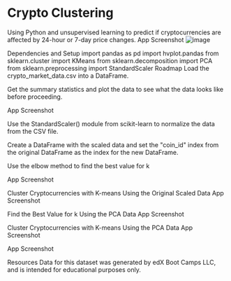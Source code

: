 # Crypto Clustering

Using Python and unsupervised learning to predict if cryptocurrencies are affected by 24-hour or 7-day price changes.
App Screenshot
![image](https://github.com/rmousavi65/CryptoClustering/assets/124542074/402c17cb-10ec-4f5e-ab64-de5c54f7972c)

Dependencies and Setup
import pandas as pd
import hvplot.pandas
from sklearn.cluster import KMeans
from sklearn.decomposition import PCA
from sklearn.preprocessing import StandardScaler
Roadmap
Load the crypto_market_data.csv into a DataFrame.

Get the summary statistics and plot the data to see what the data looks like before proceeding.

App Screenshot

Use the StandardScaler() module from scikit-learn to normalize the data from the CSV file.

Create a DataFrame with the scaled data and set the "coin_id" index from the original DataFrame as the index for the new DataFrame.

Use the elbow method to find the best value for k

App Screenshot

Cluster Cryptocurrencies with K-means Using the Original Scaled Data
App Screenshot

Find the Best Value for k Using the PCA Data
App Screenshot

Cluster Cryptocurrencies with K-means Using the PCA Data
App Screenshot

App Screenshot

Resources
Data for this dataset was generated by edX Boot Camps LLC, and is intended for educational purposes only.
